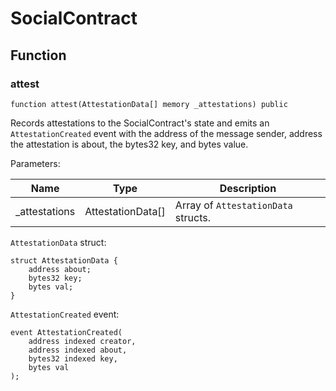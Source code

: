 # SocialContract

## Function

### attest

```
function attest(AttestationData[] memory _attestations) public
```

Records attestations to the SocialContract's state and emits an `AttestationCreated` event with the address of the message sender, address the attestation is about, the bytes32 key, and bytes value.

Parameters:

| Name           | Type              | Description                         |
| -------------- | ----------------- | ----------------------------------- |
| \_attestations | AttestationData[] | Array of `AttestationData` structs. |

`AttestationData` struct:

```
struct AttestationData {
    address about;
    bytes32 key;
    bytes val;
}
```

`AttestationCreated` event:

```
event AttestationCreated(
    address indexed creator,
    address indexed about,
    bytes32 indexed key,
    bytes val
);
```
